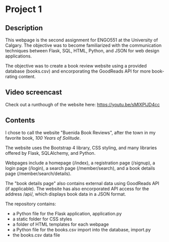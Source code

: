 # Project 1

## Description
This webpage is the second assignment for ENGO551 at the University of Calgary. 
The objective was to become familiarized with the communication techniques between Flask, SQL, 
HTML, Python, and JSON for web design applications.

The objective was to create a book review website using a provided database (books.csv) and 
encorporating the GoodReads API for more book-rating content.

## Video screencast
Check out a runthough of the website here: https://youtu.be/sMlXPlJD4cc

## Contents
I chose to call the website "Buenida Book Reviews", after the town in my favorite book,
<i>100 Years of Solitude</i>.

The website uses the Bootstrap 4 library, CSS styling, and many libraries offered by Flask, SQLAlchemy, and Python.

Webpages include a homepage (/index), a registration page (/signup), a login page (/login), 
a search page (/member/search), and a book details page (/member/search/details). 

The "book details page" also contains external data using GoodReads API (if applicable). The website has also 
encorporated API access for the address /api/<isbn>, which displays book data in a JSON format. 

The repository contains:
- a Python file for the Flask application, application.py
- a static folder for CSS styles
- a folder of HTML templates for each webpage
- a Python file for the books.csv import into the database, import.py
- the books.csv data file


